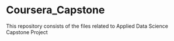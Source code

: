 # Coursera_Capstone
This repository consists of the files related to Applied Data Science Capstone Project 
